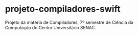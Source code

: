 # projeto-compiladores-swift
Projeto da matéria de Compiladores, 7º semestre de Ciência da Computação do Centro Universitário SENAC.
